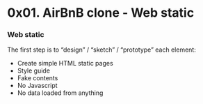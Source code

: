 # 0x01. AirBnB clone - Web static

### Web static
The first step is to “design” / “sketch” / “prototype” each element:

- Create simple HTML static pages
- Style guide
- Fake contents
- No Javascript
- No data loaded from anything
